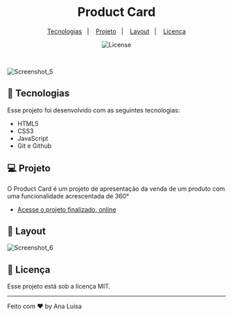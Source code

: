 <h1 align="center"> Product Card </h1>

<p align="center">
  <a href="#-tecnologias">Tecnologias</a>&nbsp;&nbsp;&nbsp;|&nbsp;&nbsp;&nbsp;
  <a href="#-projeto">Projeto</a>&nbsp;&nbsp;&nbsp;|&nbsp;&nbsp;&nbsp;
  <a href="#-layout">Layout</a>&nbsp;&nbsp;&nbsp;|&nbsp;&nbsp;&nbsp;
  <a href="#memo-licença">Licença</a>
</p>

<p align="center">
  <img alt="License" src="https://img.shields.io/static/v1?label=license&message=MIT&color=49AA26&labelColor=000000">
</p>

<br>

![Screenshot_5](https://user-images.githubusercontent.com/71856519/213430313-71214f12-64bd-4cdb-a56b-f60cb50b4ab0.png)
## 🚀 Tecnologias

Esse projeto foi desenvolvido com as seguintes tecnologias:

- HTML5
- CSS3
- JavaScript
- Git e Github

## 💻 Projeto

O Product Card é um projeto de apresentação da venda de um produto com uma funcionalidade acrescentada de 360°

- [Acesse o projeto finalizado, online](https://analuisadev.github.io/product-card/)

## 🔖 Layout

![Screenshot_6](https://user-images.githubusercontent.com/71856519/213430316-4b0878be-11a0-4f27-9707-767ca477bf8e.png)

## :memo: Licença

Esse projeto está sob a licença MIT.

---

Feito com ♥ by Ana Luisa

